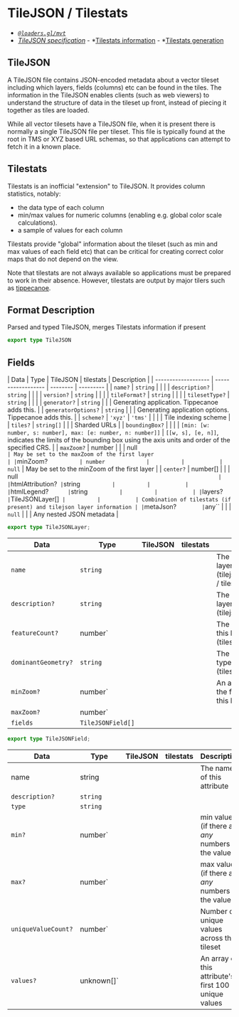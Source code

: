 # TileJSON / Tilestats

- *[`@loaders.gl/mvt`](/docs/modules/mvt)*
- *[TileJSON specification](https://github.com/mapbox/tilejson-spec/blob/master/3.0.0/README.md)* - *[Tilestats information](https://github.com/mapbox/mapbox-geostats) - *[Tilestats generation](https://github.com/mapbox/mapbox-geostats#output-the-stats)

## TileJSON

A TileJSON file contains JSON-encoded metadata about a vector tileset including which layers, fields (columns) etc can be found in the tiles.
The information in the TileJSON enables clients (such as web viewers) to understand the structure of data in the tileset up front, instead of piecing it together as tiles are loaded.


While all vector tilesets have a TileJSON file, when it is present there is normally a single TileJSON file per tileset. This file is typically found at the root in TMS or XYZ based URL schemas, so that applications can attempt to fetch it in a known place.


## Tilestats

Tilestats is an inofficial "extension" to TileJSON. It provides column statistics, notably:
- the data type of each column
- min/max values for numeric columns (enabling e.g. global color scale calculations).
- a sample of values for each column

Tilestats provide "global" information about the tileset (such as min and max values of each field etc) that can be critical for
creating correct color maps that do not depend on the view. 

Note that tilestats are not always available so applications must be prepared to work in their absence.
However, tilestats are output by major tilers such as [tippecanoe](https://github.com/mapbox/mapbox-geostats#output-the-stats).


## Format Description

Parsed and typed TileJSON, merges Tilestats information if present

```typescript
export type TileJSON
```

## Fields

| Data                | Type               | TileJSON | tilestats | Description                                                          |
| ------------------- | ------------------ | -------- | --------- |
| `name?`             | `string`           |          |           |
| `description?`      | `string`           |          |           |
| `version?`          | `string`           |          |           |
| `tileFormat?`       | `string`           |          |           |
| `tilesetType?`      | `string`           |          |           |
| `generator?`        | `string`           |          |           | Generating application. Tippecanoe adds this.                        |
| `generatorOptions?` | `string`           |          |           | Generating application options. Tippecanoe adds this.                |
| `scheme?`           | `'xyz'` \| `'tms'` |          |           |                                                                      | Tile indexing scheme                                                                                              |
| `tiles?`            | `string[]`         |          |           | Sharded URLs                                                         |
| `boundingBox?`      |                    |          |           | `[min: [w: number, s: number], max: [e: number, n: number]]`         | `[[w, s], [e, n]]`, indicates the limits of the bounding box using the axis units and order of the specified CRS. |
| `maxZoom?`          | number             |          |           | null`                                                                | May be set to the maxZoom of the first layer                                                                      |
| `minZoom?`          | number             |          |           | null`                                                                | May be set to the minZoom of the first layer                                                                      |
| `center?`           | number[]           |          |           | null`                                                                |
| `htmlAttribution?`  | `string`           |          |           |
| `htmlLegend?`       | `string`           |          |           |
| `layers?`           | `TileJSONLayer[]`  |          |           | Combination of tilestats (if present) and tilejson layer information |
| `metaJson?`         | `any``             |          |           | `null`                                                               |                                                                                                                   |  | Any nested JSON metadata |

```ts
export type TileJSONLayer;
```

| Data                | Type              | TileJSON | tilestats | Description                                                                          |
| ------------------- | ----------------- | -------- | --------- | ------------------------------------------------------------------------------------ |
| `name`              | `string`          |          |           | The name (id) of this layer (tilejson.vector_layers[].id / tilestats.layers[].layer) |
| `description?`      | `string`          |          |           | The description of this layer (tilejson.layer.description)                           |
| `featureCount?`     | number`           |          |           | The number of features in this layer (tilestats.layer.count)                         |
| `dominantGeometry?` | `string`          |          |           | The dominant geometry type in this layer (tilestats.layer.geometry)                  |
| `minZoom?`          | number`           |          |           | An array of details about the first 100 attributes in this layer                     |
| `maxZoom?`          | number`           |          |           |                                                                                      |
| `fields`            | `TileJSONField[]` |          |           |


```ts
export type TileJSONField;
```

| Data                | Type       | TileJSON | tilestats | Description                                          |
| ------------------- | ---------- | -------- | --------- | ---------------------------------------------------- |
| name                | string     |          |           | The name of this attribute                           |
| `description?`      | `string`   |          |           |                                                      |
| `type`              | `string`   |          |           |                                                      |
| `min?`              | number`    |          |           | min value (if there are *any* numbers in the values) |
| `max?`              | number`    |          |           | max value (if there are *any* numbers in the values) |
| `uniqueValueCount?` | number`    |          |           | Number of unique values across the tileset           |
| `values?`           | unknown[]` |          |           | An array of this attribute's first 100 unique values |

